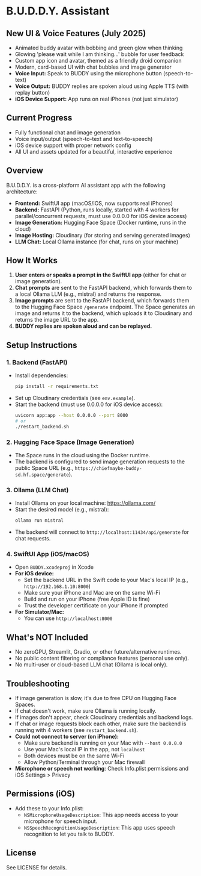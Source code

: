# B.U.D.D.Y. Assistant

## New UI & Voice Features (July 2025)
- Animated buddy avatar with bobbing and green glow when thinking
- Glowing 'please wait while I am thinking...' bubble for user feedback
- Custom app icon and avatar, themed as a friendly droid companion
- Modern, card-based UI with chat bubbles and image generator
- **Voice Input:** Speak to BUDDY using the microphone button (speech-to-text)
- **Voice Output:** BUDDY replies are spoken aloud using Apple TTS (with replay button)
- **iOS Device Support:** App runs on real iPhones (not just simulator)

## Current Progress
- Fully functional chat and image generation
- Voice input/output (speech-to-text and text-to-speech)
- iOS device support with proper network config
- All UI and assets updated for a beautiful, interactive experience

## Overview
B.U.D.D.Y. is a cross-platform AI assistant app with the following architecture:

- **Frontend:** SwiftUI app (macOS/iOS, now supports real iPhones)
- **Backend:** FastAPI (Python, runs locally, started with 4 workers for parallel/concurrent requests, must use 0.0.0.0 for iOS device access)
- **Image Generation:** Hugging Face Space (Docker runtime, runs in the cloud)
- **Image Hosting:** Cloudinary (for storing and serving generated images)
- **LLM Chat:** Local Ollama instance (for chat, runs on your machine)

## How It Works
1. **User enters or speaks a prompt in the SwiftUI app** (either for chat or image generation).
2. **Chat prompts** are sent to the FastAPI backend, which forwards them to a local Ollama LLM (e.g., mistral) and returns the response.
3. **Image prompts** are sent to the FastAPI backend, which forwards them to the Hugging Face Space `/generate` endpoint. The Space generates an image and returns it to the backend, which uploads it to Cloudinary and returns the image URL to the app.
4. **BUDDY replies are spoken aloud and can be replayed.**

## Setup Instructions

### 1. Backend (FastAPI)
- Install dependencies:
  ```sh
  pip install -r requirements.txt
  ```
- Set up Cloudinary credentials (see `env.example`).
- Start the backend (must use 0.0.0.0 for iOS device access):
  ```sh
  uvicorn app:app --host 0.0.0.0 --port 8000
  # or
  ./restart_backend.sh
  ```

### 2. Hugging Face Space (Image Generation)
- The Space runs in the cloud using the Docker runtime.
- The backend is configured to send image generation requests to the public Space URL (e.g., `https://chiefmaybe-buddy-sd.hf.space/generate`).

### 3. Ollama (LLM Chat)
- Install Ollama on your local machine: https://ollama.com/
- Start the desired model (e.g., mistral):
  ```sh
  ollama run mistral
  ```
- The backend will connect to `http://localhost:11434/api/generate` for chat requests.

### 4. SwiftUI App (iOS/macOS)
- Open `BUDDY.xcodeproj` in Xcode
- **For iOS device:**
  - Set the backend URL in the Swift code to your Mac's local IP (e.g., `http://192.168.1.10:8000`)
  - Make sure your iPhone and Mac are on the same Wi-Fi
  - Build and run on your iPhone (free Apple ID is fine)
  - Trust the developer certificate on your iPhone if prompted
- **For Simulator/Mac:**
  - You can use `http://localhost:8000`

## What's NOT Included
- No zeroGPU, Streamlit, Gradio, or other future/alternative runtimes.
- No public content filtering or compliance features (personal use only).
- No multi-user or cloud-based LLM chat (Ollama is local only).

## Troubleshooting
- If image generation is slow, it's due to free CPU on Hugging Face Spaces.
- If chat doesn't work, make sure Ollama is running locally.
- If images don't appear, check Cloudinary credentials and backend logs.
- If chat or image requests block each other, make sure the backend is running with 4 workers (see `restart_backend.sh`).
- **Could not connect to server (on iPhone):**
  - Make sure backend is running on your Mac with `--host 0.0.0.0`
  - Use your Mac's local IP in the app, not `localhost`
  - Both devices must be on the same Wi-Fi
  - Allow Python/Terminal through your Mac firewall
- **Microphone or speech not working**: Check Info.plist permissions and iOS Settings > Privacy

## Permissions (iOS)
- Add these to your Info.plist:
  - `NSMicrophoneUsageDescription`: This app needs access to your microphone for speech input.
  - `NSSpeechRecognitionUsageDescription`: This app uses speech recognition to let you talk to BUDDY.

## License
See LICENSE for details. 